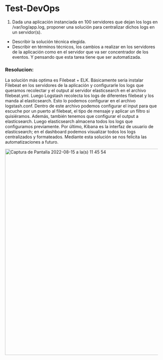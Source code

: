 # Test-DevOps


 1)	Dada una aplicación instanciada en 100 servidores que dejan los logs en /var/log/app.log, proponer una solución para centralizar dichos logs en un servidor(s).
-	Describir la solución técnica elegida.
-	Describir en términos técnicos, los cambios a realizar en los servidores de la aplicación como en el servidor que va ser concentrador de los eventos. Y pensando que esta tarea tiene que ser automatizada.

### Resolucion:

  La solución más optima es Filebeat + ELK.
Básicamente seria instalar Filebeat en los servidores de la aplicación y configurarle los logs que queramos recolectar y el output al servidor elasticsearch en el archivo filebeat.yml.
Luego Logstash recolecta los logs de diferentes filebeat y los manda al elasticsearch.
Esto lo podemos configurar en el archivo logstash.conf.
Dentro de este archivo podemos configurar el input para que escuche por un puerto al filebeat, el tipo de mensaje y aplicar un filtro si quisiéramos. Además, también tenemos que configurar el output a elasticsearch.
Luego elasticsearch almacena todos los logs que configuramos previamente. 
Por último, Kibana es la interfaz de usuario de elasticsearch; en el dashboard podemos visualizar todos los logs centralizados y formateados.
Mediante esta solución se nos felicita las automatizaciones a futuro.

<img width="680" alt="Captura de Pantalla 2022-08-15 a la(s) 11 45 54" src="https://user-images.githubusercontent.com/111232232/184657751-2db19bec-3016-465c-ab6c-5c9d36ab0162.png">
